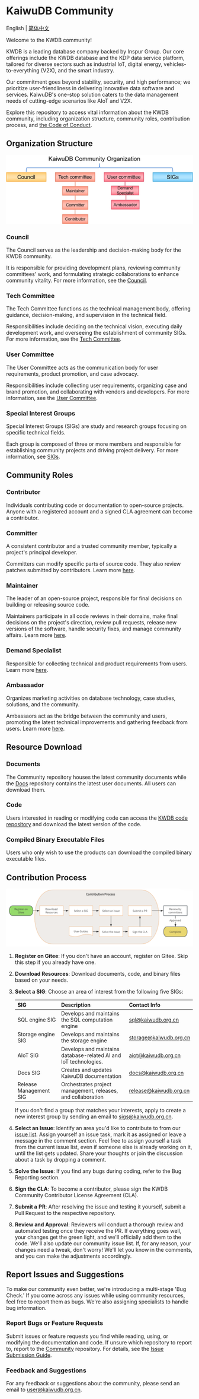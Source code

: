 # KaiwuDB Community

English | [简体中文](./README.md)

Welcome to the KWDB community!

KWDB is a leading database company backed by Inspur Group. Our core offerings include the KWDB database and the KDP data service platform, tailored for diverse sectors such as industrial IoT, digital energy, vehicles-to-everything (V2X), and the smart industry.

Our commitment goes beyond stability, security, and high performance; we prioritize user-friendliness in delivering innovative data software and services. KaiwuDB's one-stop solution caters to the data management needs of cutting-edge scenarios like AIoT and V2X.

Explore this repository to access vital information about the KWDB community, including organization structure, community roles, contribution process, and [the Code of Conduct](https://gitee.com/kwdb/community/blob/master/code_of_conduct.md).

## Organization Structure

![img](/Figures/Organization_structure.png)

### **Council**

The Council serves as the leadership and decision-making body for the KWDB community.

It is responsible for providing development plans, reviewing community committees' work, and formulating strategic collaborations to enhance community vitality. For more information, see the [Council](https://gitee.com/kwdb/community/blob/master/Council.md).

### **Tech Committee**

The Tech Committee functions as the technical management body, offering guidance, decision-making, and supervision in the technical field.

Responsibilities include deciding on the technical vision, executing daily development work, and overseeing the establishment of community SIGs. For more information, see the [Tech Committee](https://gitee.com/kwdb/community/blob/master/Tech_committee.md).

### **User Committee**

The User Committee acts as the communication body for user requirements, product promotion, and case advocacy.

Responsibilities include collecting user requirements, organizing case and brand promotion, and collaborating with vendors and developers. For more information, see the [User Committee](https://gitee.com/kwdb/community/blob/master/User_committee.md).

### **Special Interest Groups**

Special Interest Groups (SIGs) are study and research groups focusing on specific technical fields.

Each group is composed of three or more members and responsible for establishing community projects and driving project delivery. For more information, see [SIGs](https://gitee.com/kwdb/community/blob/master/SIGs.md).

## Community Roles

### **Contributor**

Individuals contributing code or documentation to open-source projects. Anyone with a registered account and a signed CLA agreement can become a contributor.

### **Committer**

A consistent contributor and a trusted community member, typically a project's principal developer. 

Committers can modify specific parts of source code. They also review patches submitted by contributors. Learn more [here](https://gitee.com/kwdb/community/blob/master/Tech_committee.md).

### **Maintainer**

The leader of an open-source project, responsible for final decisions on building or releasing source code. 

Maintainers participate in all code reviews in their domains, make final decisions on the project's direction, review pull requests, release new versions of the software, handle security fixes, and manage community affairs. Learn more [here](https://gitee.com/kwdb/community/blob/master/Tech_committee.md).

### **Demand Specialist**

Responsible for collecting technical and product requirements from users. Learn more [here](https://gitee.com/kwdb/community/blob/master/User_committee.md).

### **Ambassador**

Organizes marketing activities on database technology, case studies, solutions, and the community. 

Ambassaors act as the bridge between the community and users, promoting the latest technical improvements and gathering feedback from users. Learn more [here](https://gitee.com/kwdb/community/blob/master/User_committee.md).

## Resource Download

### **Documents**

The Community repository houses the latest community documents while the [Docs](https://gitee.com/kwdb/docs) repository contains the latest user documents. All users can download them.

### **Code**

Users interested in reading or modifying code can access the [KWDB code repository](https:) and download the latest version of the code.

### **Compiled Binary Executable Files**

Users who only wish to use the products can download the compiled binary executable files.

## Contribution Process

![img](/Figures/contribution_process.PNG)

1. **Register on Gitee**: If you don't have an account, register on Gitee. Skip this step if you already have one.

2. **Download Resources**: Download documents, code, and binary files based on your needs.

3. **Select a SIG**: Choose an area of interest from the following five SIGs:

   | SIG                    | Description                                                  | Contact Info                                            |
   | ---------------------- | ------------------------------------------------------------ | ------------------------------------------------------- |
   | SQL engine SIG         | Develops and maintains the SQL computation engine            | [sql@kaiwudb.org.cn](mailto:sql@kaiwudb.org.cn)         |
   | Storage engine SIG     | Develops and maintains the storage engine                    | [storage@kaiwudb.org.cn](mailto:storage@kaiwudb.org.cn) |
   | AIoT SIG               | Develops and maintains database-related AI and IoT technologies. | [aiot@kaiwudb.org.cn](mailto:aiot@kaiwudb.org.cn)       |
   | Docs SIG               | Creates and updates KaiwuDB documentation                    | [docs@kaiwudb.org.cn](mailto:docs@kaiwudb.org.cn)       |
   | Release Management SIG | Orchestrates project management, releases, and collaboration | [release@kaiwudb.org.cn](mailto:release@kaiwudb.org.cn) |

   If you don't find a group that matches your interests, apply to create a new interest group by sending an email to [sigs@kaiwudb.org.cn](mailto:sigs@kaiwudb.org.cn).

4. **Select an Issue**: Identify an area you'd like to contribute to from our [issue list](https://gitee.com/organizations/kaiwudb-opensource/issues). Assign yourself an issue task, mark it as assigned or leave a message in the comment section. Feel free to assign yourself a task from the current issue list, even if someone else is already working on it, until the list gets updated. Share your thoughts or join the discussion about a task by dropping a comment.

5. **Solve the Issue**: If you find any bugs during coding, refer to the Bug Reporting section.

6. **Sign the CLA**: To become a contributor, please sign the KWDB Community Contributor License Agreement (CLA).

7. **Submit a** **PR**: After resolving the issue and testing it yourself, submit a Pull Request to the respective repository.

8. **Review and Approval**: Reviewers will conduct a thorough review and automated testing once they receive the PR. If everything goes well, your changes get the green light, and we'll officially add them to the code. We'll also update our community issue list. If, for any reason, your changes need a tweak, don't worry! We'll let you know in the comments, and you can make the adjustments accordingly.

## Report Issues and Suggestions

To make our community even better, we're introducing a multi-stage 'Bug Check.' If you come across any issues while using community resources, feel free to report them as bugs. We're also assigning specialists to handle bug information.

### Report Bugs or Feature Requests

Submit issues or feature requests you find while reading, using, or modifying the documentation and code. If unsure which repository to report to, report to the [Community](https://gitee.com/kaiwudb-opensource/community/issues) repository. For details, see the [Issue Submission Guide](https://gitee.com/kwdb/community/blob/master/issues%20Submission%20Guidelines.md).

### Feedback and Suggestions

For any feedback or suggestions about the community, please send an email to [user@kaiwudb.org.cn](mailto:user@kaiwudb.org.cn).